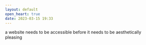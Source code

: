 ```yaml
---
layout: default
open_heart: true
date: 2023-03-15 19:33
---
```


a website needs to be accessible before it needs to be aesthetically pleasing
